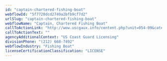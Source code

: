 ```yaml
---
id: "captain-chartered-fishing-boat"
webflowId: "5f7728dcd2749a2bfb9cf7d2"
urlSlug: "captain-chartered-fishing-boat"
webflowName: "Captain, Chartered Fishing Boat"
callToActionLink: "http://wow.uscgaux.info/content.php?unit=054-09&category=captains-license-info"
callToActionText: ""
agencyAdditionalContext: "US Coast Guard Licensing"
divisionPhone: "(212) 668-7492"
webflowIndustry: "Fishing Boat"
licenseCertificationClassification: "LICENSE"
---
```

